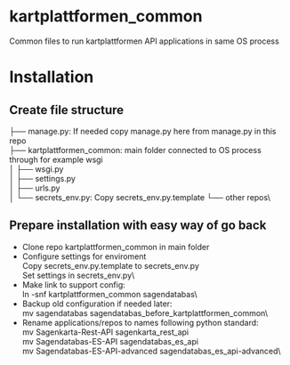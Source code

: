 # kartplattformen_common
Common files to run kartplattformen API applications in same OS process
# Installation
## Create file structure
├── manage.py\: If needed copy manage.py here from manage.py in this repo\
├── kartplattformen_common: main folder connected to OS process through for example wsgi\
│   ├── wsgi.py\
│   ├── settings.py\
│   ├── urls.py\
│   └── secrets_env.py\: Copy secrets_env.py.template
└── other repos\
## Prepare installation with easy way of go back
- Clone repo kartplattformen_common in main folder
- Configure settings for enviroment\
Copy secrets_env.py.template to secrets_env.py\
Set settings in secrets_env.py\
- Make link to support config:\
  ln -snf kartplattformen_common sagendatabas\
- Backup old configuration if needed later:\
  mv sagendatabas sagendatabas_before_kartplattformen_common\
- Rename applications/repos to names following python standard:\
  mv Sagenkarta-Rest-API sagenkarta_rest_api\
  mv Sagendatabas-ES-API sagendatabas_es_api\
  mv Sagendatabas-ES-API-advanced sagendatabas_es_api-advanced\
